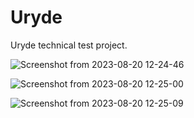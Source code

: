 # Uryde

Uryde technical test project.

![Screenshot from 2023-08-20 12-24-46](https://github.com/benyawmin/UrydeTest/assets/62585443/c7b343c8-27d4-4a15-b758-3f5cee188539)


![Screenshot from 2023-08-20 12-25-00](https://github.com/benyawmin/UrydeTest/assets/62585443/12934a52-6b64-422f-bb17-e537f08d53d1)


![Screenshot from 2023-08-20 12-25-09](https://github.com/benyawmin/UrydeTest/assets/62585443/a7c490a4-1c0b-43b1-aab5-b5474ce67b4c)
